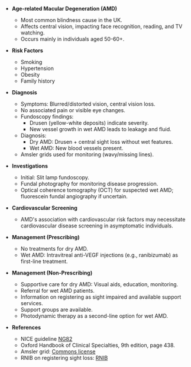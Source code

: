 - **Age-related Macular Degeneration (AMD)**
  - Most common blindness cause in the UK.
  - Affects central vision, impacting face recognition, reading, and TV watching.
  - Occurs mainly in individuals aged 50-60+. 

- **Risk Factors**
  - Smoking
  - Hypertension
  - Obesity
  - Family history

- **Diagnosis**
  - Symptoms: Blurred/distorted vision, central vision loss.
  - No associated pain or visible eye changes.
  - Fundoscopy findings: 
    - Drusen (yellow-white deposits) indicate severity.
    - New vessel growth in wet AMD leads to leakage and fluid.
  - Diagnosis:
    - Dry AMD: Drusen + central sight loss without wet features.
    - Wet AMD: New blood vessels present.
  - Amsler grids used for monitoring (wavy/missing lines).

- **Investigations**
  - Initial: Slit lamp fundoscopy.
  - Fundal photography for monitoring disease progression.
  - Optical coherence tomography (OCT) for suspected wet AMD; fluorescein fundal angiography if uncertain.

- **Cardiovascular Screening**
  - AMD's association with cardiovascular risk factors may necessitate cardiovascular disease screening in asymptomatic individuals.

- **Management (Prescribing)**
  - No treatments for dry AMD.
  - Wet AMD: Intravitreal anti-VEGF injections (e.g., ranibizumab) as first-line treatment.

- **Management (Non-Prescribing)**
  - Supportive care for dry AMD: Visual aids, education, monitoring.
  - Referral for wet AMD patients.
  - Information on registering as sight impaired and available support services.
  - Support groups are available.
  - Photodynamic therapy as a second-line option for wet AMD.

- **References**
  - NICE guideline [NG82](https://www.nice.org.uk/guidance/ng82)
  - Oxford Handbook of Clinical Specialties, 9th edition, page 438.
  - Amsler grid: [Commons license](https://commons.wikimedia.org/wiki/File:AmslerGrid.svg)
  - RNIB on registering sight loss: [RNIB](https://www.rnib.org.uk/eye-health/registering-your-sight-loss)